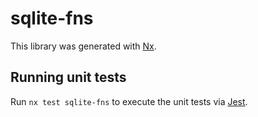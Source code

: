 # sqlite-fns

This library was generated with [Nx](https://nx.dev).

## Running unit tests

Run `nx test sqlite-fns` to execute the unit tests via [Jest](https://jestjs.io).
